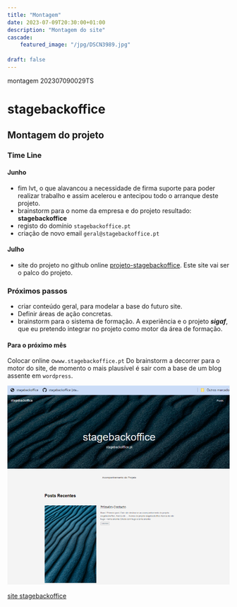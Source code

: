 ```yaml
---
title: "Montagem"
date: 2023-07-09T20:30:00+01:00
description: "Montagem do site"
cascade:
    featured_image: "/jpg/DSCN3989.jpg"

draft: false
---
```

montagem
202307090029TS
# stagebackoffice
## Montagem do projeto
### Time Line
#### Junho
- fim lvt, o que alavancou a necessidade de firma suporte para poder realizar trabalho e assim acelerou e antecipou todo o arranque deste projeto.
- brainstorm para o nome da empresa e do projeto
resultado: **stagebackoffice**
- registo do domínio `stagebackoffice.pt`
- criação de novo email `geral@stagebackoffice.pt`
#### Julho
- site do projeto no github online [projeto-stagebackoffice](https://stagebackoffice.github.io/).
Este site vai ser o palco do projeto.

### Próximos passos
- criar conteúdo geral, para modelar a base do futuro site.
- Definir áreas de ação concretas.
- brainstorm para o sistema de formação. A experiência e o projeto ***sigaf***, que eu pretendo integrar no projeto como motor da área de formação.
#### Para o próximo mês
Colocar online o`www.stagebackoffice.pt`
Do brainstorm a decorrer para o motor do site, de momento o mais plausível é sair com a base de um blog assente em `wordpress`.

![install vsc](/static/jpg/Screenshot%202023-07-09%20154808.png)


[site stagebackoffice](https://stagebackoffice.github.io/)
